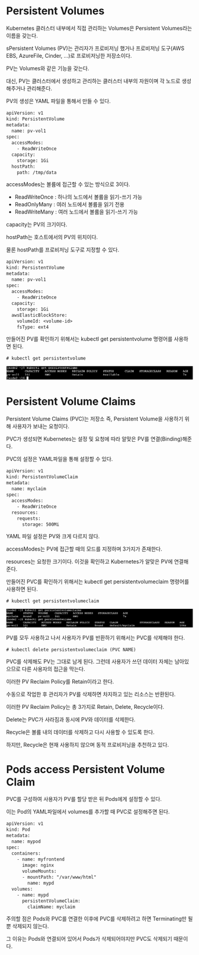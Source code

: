 # Persistent Volumes

Kubernetes 클러스터 내부에서 직접 관리하는 Volumes은 Persistent Volumes라는 이름을 갖는다.

sPersistent Volumes (PV)는 관리자가 프로비저닝 했거나 프로비저닝 도구(AWS EBS, AzureFile, Cinder, ...)로 프로비저닝한 저장소이다.

PV는 Volumes와 같은 기능을 갖는다. 

대신, PV는 클러스터에서 생성하고 관리하는 클러스터 내부의 자원이며 각 노드로 생성해주거나 관리해준다.

PV의 생성은 YAML 파일을 통해서 만들 수 있다.

```
apiVersion: v1
kind: PersistentVolume
metadata:
  name: pv-vol1
spec:
  accessModes:
    - ReadWriteOnce
  capacity:
    storage: 1Gi
  hostPath:
    path: /tmp/data
```

accessModes는 볼륨에 접근할 수 있는 방식으로 3이다.

  - ReadWriteOnce : 하나의 노드에서 볼륨을 읽기-쓰기 가능
  - ReadOnlyMany : 여러 노드에서 볼륨을 읽기 전용
  - ReadWriteMany : 여러 노드에서 볼륨을 읽기-쓰기 가능

capacity는 PV의 크기이다.

hostPath는 호스트에서의 PV의 위치이다. 

물론 hostPath를 프로비저닝 도구로 지정할 수 있다.

```
apiVersion: v1
kind: PersistentVolume
metadata:
  name: pv-vol1
spec:
  accessModes:
    - ReadWriteOnce
  capacity:
    storage: 1Gi
  awsElasticBlockStore:
    volumeId: <volume-id>
    fsType: ext4
```

만들어진 PV를 확인하기 위해서는 kubectl get persistentvolume 명령어를 사용하면 된다.

```
# kubectl get persistentvolume
```

![image1](https://github.com/kjo26619/Certificated-Kubernetes-Administrator/blob/main/Chapter5/Image/pv1.PNG)

# Persistent Volume Claims

Persistent Volume Claims (PVC)는 저장소 즉, Persistent Volume을 사용하기 위해 사용자가 보내는 요청이다.

PVC가 생성되면 Kubernetes는 설정 및 요청에 따라 알맞은 PV를 연결(Binding)해준다.

PVC의 설정은 YAML파일을 통해 설정할 수 있다.

```
apiVersion: v1
kind: PersistentVolumeClaim
metadata:
  name: myclaim
spec:
  accessModes:
    - ReadWriteOnce
  resources:
    requests:
      storage: 500Mi
```

YAML 파일 설정은 PV와 크게 다르지 않다.

accessModes는 PV에 접근할 때의 모드를 지정하며 3가지가 존재한다.

resources는 요청한 크기이다. 이것을 확인하고 Kubernetes가 알맞은 PV에 연결해준다.

만들어진 PVC를 확인하기 위해서는 kubectl get persistentvolumeclaim 명령어를 사용하면 된다.

```
# kubectl get persistentvolumeclaim
```

![image2](https://github.com/kjo26619/Certificated-Kubernetes-Administrator/blob/main/Chapter5/Image/pv2.PNG)

PV를 모두 사용하고 나서 사용자가 PV를 반환하기 위해서는 PVC를 삭제해야 한다.

```
# kubectl delete persistentvolumeclaim (PVC NAME)
```

PVC를 삭제해도 PV는 그대로 남게 된다. 그런데 사용자가 쓰던 데이터 자체는 남아있으므로 다른 사용자의 접근을 막는다.

이러한 PV Reclaim Policy를 Retain이라고 한다.

수동으로 작업한 후 관리자가 PV를 삭제하면 차지하고 있는 리소스는 반환된다.

이러한 PV Reclaim Policy는 총 3가지로 Retain, Delete, Recycle이다.

Delete는 PVC가 사라짐과 동시에 PV와 데이터를 삭제한다.

Recycle은 볼륨 내의 데이터를 삭제하고 다시 사용할 수 있도록 한다.

하지만, Recycle은 현재 사용하지 않으며 동적 프로비저닝을 추천하고 있다.

# Pods access Persistent Volume Claim

PVC를 구성하여 사용자가 PV를 할당 받은 뒤 Pods에게 설정할 수 있다.

이는 Pod의 YAML파일에서 volumes를 추가할 때 PVC로 설정해주면 된다.

```
apiVersion: v1
kind: Pod
metadata:
  name: mypod
spec:
  containers:
    - name: myfrontend
      image: nginx
      volumeMounts:
      - mountPath: "/var/www/html"
        name: mypd
  volumes:
    - name: mypd
      persistentVolumeClaim:
        claimName: myclaim
```

주의할 점은 Pods와 PVC를 연결한 이후에 PVC를 삭제하려고 하면 Terminating만 될 뿐 삭제되지 않는다.

그 이유는 Pods와 연결되어 있어서 Pods가 삭제되어야지만 PVC도 삭제되기 때문이다.
